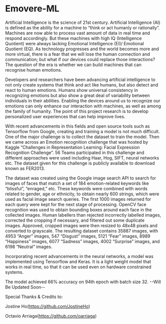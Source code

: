 # Emovere-ML
Artificial Intelligence is the science of 21st century. Artificial Intelligence (AI) is defined as the ability for a machine to “think or act humanly or rationally”. Machines are now able to process vast amount of data in real time and respond accordingly. But these machines with high IQ (Intelligence Quotient) were always lacking Emotional Intelligence (EI)/ Emotional Quotient (EQ). As technology progresses and the world becomes more and more virtual, there is a fear that we will lose the human connection and communication; but what if our devices could replace those interactions? The question of the era is whether we can build machines that can recognise human emotions. 

Developers and researchers have been advancing artificial intelligence to not only create systems that think and act like humans, but also detect and react to human emotions. Humans show universal consistency in recognizing emotions but also show a great deal of variability between individuals in their abilities. Enabling the devices around us to recognize our emotions can only enhance our interaction with machines, as well as among the family of humanity. The point of this project research is to develop personalized user experiences that can help improve lives. 

With recent advancements in this fields and open source tools such as Tensorflow from Google, creating and training a model is not much difficult. One of the major challenge is to collect the dataset to train the model. Then we came across an Emotion recognition challenge that was hosted by Kaggle “Challenges in Representation Learning: Facial Expression Recognition Challenge”. 56 Teams participated in this challenge and different approaches were used including Haar, Hog, SIFT, neural networks etc. The dataset given for this challenge is publicly available to download known as FER2013. 

The dataset was created using the Google image search API to search for images of faces that match a set of 184 emotion-related keywords like “blissful”, “enraged,” etc. These keywords were combined with words related to gender, age or ethnicity, to obtain nearly 600 strings, which were used as facial image search queries. The first 1000 images returned for each query were kept for the next stage of processing. OpenCV face recognition was used to obtain bounding boxes around each face in the collected images. Human labellers than rejected incorrectly labelled images, corrected the cropping if necessary, and filtered out some duplicate images. Approved, cropped images were then resized to 48x48 pixels and converted to grayscale. The resulting dataset contains 35887 images, with 4953 “Anger” images, 547 “Disgust” images, 5121 “Fear” images, 8989 “Happiness” images, 6077 “Sadness” images, 4002 “Surprise” images, and 6198 “Neutral” images. 

Incorporating recent advancements in the neural networks, a model was implemented using Tensorflow and Keras. It is a light weight model that works in real time, so that it can be used even on hardware constrained systems.

The model achieved 66% accuracy on 94th epoch with batch size 32. 
--Will Be Updated Soon--

Special Thanks & Credits to: 

Jostine Ho(https://github.com/JostineHo) 

Octavio Arriaga(https://github.com/oarriaga)